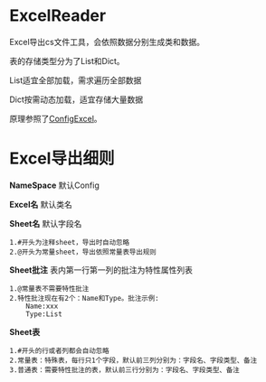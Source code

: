 # ExcelReader

Excel导出cs文件工具，会依照数据分别生成类和数据。

表的存储类型分为了List和Dict。

List适宜全部加载，需求遍历全部数据

Dict按需动态加载，适宜存储大量数据

原理参照了[ConfigExcel](https://github.com/yukuyoulei/ConfigExcel.git)。

# Excel导出细则

**NameSpace** 默认Config

**Excel名** 默认类名

**Sheet名** 默认字段名

    1.#开头为注释sheet，导出时自动忽略
    2.@开头为常量sheet，导出依照常量表导出规则

**Sheet批注** 表内第一行第一列的批注为特性属性列表

    1.@常量表不需要特性批注
    2.特性批注现在有2个：Name和Type。批注示例:
        Name:xxx
        Type:List

**Sheet表**

    1.#开头的行或者列都会自动忽略
    2.常量表：特殊表，每行只1个字段，默认前三列分别为：字段名、字段类型、备注
    3.普通表：需要特性批注的表，默认前三行分别为：字段名、字段类型、备注

